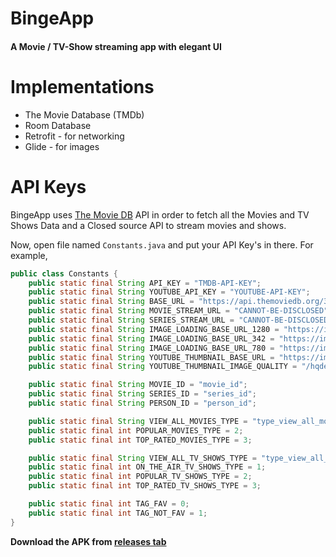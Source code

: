 # BingeApp

#### A Movie / TV-Show streaming app with elegant UI


# Implementations
<ul>
<li>The Movie Database (TMDb)</li>
<li>Room Database</li>
<li>Retrofit - for networking</li>
<li>Glide - for images</li>
</ul>

# API Keys
BingeApp uses [The Movie DB](https://www.themoviedb.org/) API in order to fetch all the Movies and TV Shows Data and a Closed source API to stream movies and shows.

Now, open file named `Constants.java` and put your API Key's in there.
For example,

```java
public class Constants {
    public static final String API_KEY = "TMDB-API-KEY";
    public static final String YOUTUBE_API_KEY = "YOUTUBE-API-KEY";
    public static final String BASE_URL = "https://api.themoviedb.org/3/";
    public static final String MOVIE_STREAM_URL = "CANNOT-BE-DISCLOSED";
    public static final String SERIES_STREAM_URL = "CANNOT-BE-DISCLOSED";
    public static final String IMAGE_LOADING_BASE_URL_1280 = "https://image.tmdb.org/t/p/w1280/";
    public static final String IMAGE_LOADING_BASE_URL_342 = "https://image.tmdb.org/t/p/w342/";
    public static final String IMAGE_LOADING_BASE_URL_780 = "https://image.tmdb.org/t/p/w780/";
    public static final String YOUTUBE_THUMBNAIL_BASE_URL = "https://img.youtube.com/vi/";
    public static final String YOUTUBE_THUMBNAIL_IMAGE_QUALITY = "/hqdefault.jpg";

    public static final String MOVIE_ID = "movie_id";
    public static final String SERIES_ID = "series_id";
    public static final String PERSON_ID = "person_id";

    public static final String VIEW_ALL_MOVIES_TYPE = "type_view_all_movies";
    public static final int POPULAR_MOVIES_TYPE = 2;
    public static final int TOP_RATED_MOVIES_TYPE = 3;

    public static final String VIEW_ALL_TV_SHOWS_TYPE = "type_view_all_tv_shows";
    public static final int ON_THE_AIR_TV_SHOWS_TYPE = 1;
    public static final int POPULAR_TV_SHOWS_TYPE = 2;
    public static final int TOP_RATED_TV_SHOWS_TYPE = 3;

    public static final int TAG_FAV = 0;
    public static final int TAG_NOT_FAV = 1;
}

```

**Download the APK from [releases tab](https://github.com/vendz/Cineapp/releases)**
